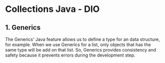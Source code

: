 # Collections Java - DIO


## 1. Generics
The Generics' Java feature allows us to define a type for an data structure, for example.
When we use Generics for a list, only objects that has the same type will be add on that list.
So, Generics provides consistency and safety because it prevents errors during the development step.

